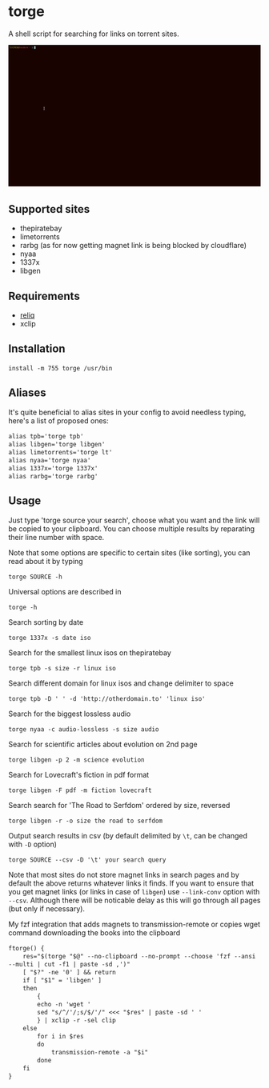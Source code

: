 # torge

A shell script for searching for links on torrent sites.

![example](example.gif)

## Supported sites

 - thepiratebay
 - limetorrents
 - rarbg (as for now getting magnet link is being blocked by cloudflare)
 - nyaa
 - 1337x
 - libgen

## Requirements

 - [reliq](https://github.com/TUVIMEN/reliq)
 - xclip

## Installation

    install -m 755 torge /usr/bin

## Aliases

It's quite beneficial to alias sites in your config to avoid needless typing, here's a list of proposed ones:

    alias tpb='torge tpb'
    alias libgen='torge libgen'
    alias limetorrents='torge lt'
    alias nyaa='torge nyaa'
    alias 1337x='torge 1337x'
    alias rarbg='torge rarbg'

## Usage

Just type 'torge source your search', choose what you want and the link will be copied to your clipboard. You can choose multiple results by reparating their line number with space.

Note that some options are specific to certain sites (like sorting), you can read about it by typing

    torge SOURCE -h

Universal options are described in

    torge -h

Search sorting by date

    torge 1337x -s date iso

Search for the smallest linux isos on thepiratebay

    torge tpb -s size -r linux iso

Search different domain for linux isos and change delimiter to space

    torge tpb -D ' ' -d 'http://otherdomain.to' 'linux iso'

Search for the biggest lossless audio

    torge nyaa -c audio-lossless -s size audio

Search for scientific articles about evolution on 2nd page

    torge libgen -p 2 -m science evolution

Search for Lovecraft's fiction in pdf format

    torge libgen -F pdf -m fiction lovecraft

Search search for 'The Road to Serfdom' ordered by size, reversed

    torge libgen -r -o size the road to serfdom

Output search results in csv (by default delimited by `\t`, can be changed with `-D` option)

    torge SOURCE --csv -D '\t' your search query

Note that most sites do not store magnet links in search pages and by default the above returns whatever links it finds. If you want to ensure that you get magnet links (or links in case of `libgen`) use `--link-conv` option with `--csv`. Although there will be noticable delay as this will go through all pages (but only if necessary).

My fzf integration that adds magnets to transmission-remote or copies wget command downloading the books into the clipboard

```shell
ftorge() {
    res="$(torge "$@" --no-clipboard --no-prompt --choose 'fzf --ansi --multi | cut -f1 | paste -sd ,')"
    [ "$?" -ne '0' ] && return
    if [ "$1" = 'libgen' ]
    then
        {
        echo -n 'wget '
        sed "s/^/'/;s/$/'/" <<< "$res" | paste -sd ' '
        } | xclip -r -sel clip
    else
        for i in $res
        do
            transmission-remote -a "$i"
        done
    fi
}
```
